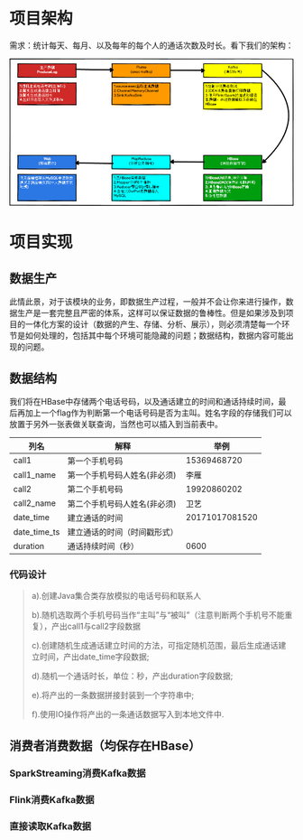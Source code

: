 # 项目架构
需求：统计每天、每月、以及每年的每个人的通话次数及时长。看下我们的架构：

![](image/电信客服的架构体系.png)

# 项目实现
## 数据生产
此情此景，对于该模块的业务，即数据生产过程，一般并不会让你来进行操作，数据生产是一套完整且严密的体系，这样可以保证数据的鲁棒性。但是如果涉及到项目的一体化方案的设计（数据的产生、存储、分析、展示），则必须清楚每一个环节是如何处理的，包括其中每个环境可能隐藏的问题；数据结构，数据内容可能出现的问题。
## 数据结构
我们将在HBase中存储两个电话号码，以及通话建立的时间和通话持续时间，最后再加上一个flag作为判断第一个电话号码是否为主叫。姓名字段的存储我们可以放置于另外一张表做关联查询，当然也可以插入到当前表中。

| 列名         | 解释                         | 举例           |
| ------------ | ---------------------------- | -------------- |
| call1        | 第一个手机号码               | 15369468720    |
| call1_name   | 第一个手机号码人姓名(非必须) | 李雁           |
| call2        | 第二个手机号码               | 19920860202    |
| call2_name   | 第二个手机号码人姓名(非必须) | 卫艺           |
| date_time    | 建立通话的时间               | 20171017081520 |
| date_time_ts | 建立通话的时间（时间戳形式） |                |
| duration     | 通话持续时间（秒）           | 0600           |

### 代码设计
> a).创建Java集合类存放模拟的电话号码和联系人
>
> b).随机选取两个手机号码当作“主叫”与“被叫”（注意判断两个手机号不能重复），产出call1与call2字段数据
>
> c).创建随机生成通话建立时间的方法，可指定随机范围，最后生成通话建立时间，产出date_time字段数据;
>
> d).随机一个通话时长，单位：秒，产出duration字段数据;
>
> e).将产出的一条数据拼接封装到一个字符串中;
>
> f).使用IO操作将产出的一条通话数据写入到本地文件中.
>

## 消费者消费数据（均保存在HBase）

### SparkStreaming消费Kafka数据



### Flink消费Kafka数据



### 直接读取Kafka数据


